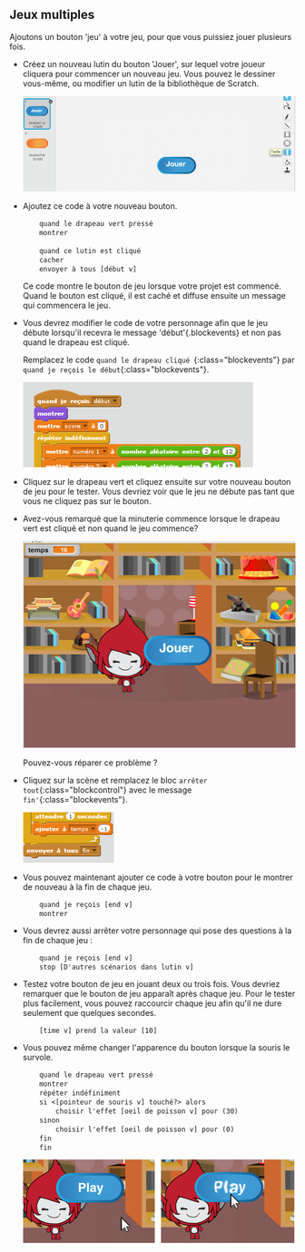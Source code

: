 ## Jeux multiples

Ajoutons un bouton 'jeu' à votre jeu, pour que vous puissiez jouer plusieurs fois.



+ Créez un nouveau lutin du bouton 'Jouer', sur lequel votre joueur cliquera pour commencer un nouveau jeu. Vous pouvez le dessiner vous-même, ou modifier un lutin de la bibliothèque de Scratch.

	![screenshot](images/brain-play.png)

+ Ajoutez ce code à votre nouveau bouton.

	```blocks
		quand le drapeau vert pressé
		montrer

		quand ce lutin est cliqué
		cacher
		envoyer à tous [début v]
	```

	Ce code montre le bouton de jeu lorsque votre projet est commencé. Quand le bouton est cliqué, il est caché et diffuse ensuite un message qui commencera le jeu.

+ Vous devrez modifier le code de votre personnage afin que le jeu débute lorsqu'il recevra le message 'début'{.blockevents} et non pas quand le drapeau est cliqué.

	Remplacez le code `quand le drapeau cliqué `{:class="blockevents"} par `quand je reçois le début`{:class="blockevents"}.

	![screenshot](images/brain-start.png)

+ Cliquez sur le drapeau vert et cliquez ensuite sur votre nouveau bouton de jeu pour le tester. Vous devriez voir que le jeu ne débute pas tant que vous ne cliquez pas sur le bouton.

+ Avez-vous remarqué que la minuterie commence lorsque le drapeau vert est cliqué et non quand le jeu commence?

	![screenshot](images/brain-timer-bug.png)

	Pouvez-vous réparer ce problème ?

+ Cliquez sur la scène et remplacez le bloc `arrêter tout`{:class="blockcontrol"} avec le message `fin'`{:class="blockevents"}.

	![screenshot](images/brain-end.png)

+ Vous pouvez maintenant ajouter ce code à votre bouton pour le montrer de nouveau à la fin de chaque jeu.

	```blocks
		quand je reçois [end v]
		montrer
	```

+ Vous devrez aussi arrêter votre personnage qui pose des questions à la fin de chaque jeu :

	```blocks
		quand je reçois [end v]
		stop [D'autres scénarios dans lutin v]
	```

+ Testez votre bouton de jeu en jouant deux ou trois fois. Vous devriez remarquer que le bouton de jeu apparaît après chaque jeu. Pour le tester plus facilement, vous pouvez raccourcir chaque jeu afin qu'il ne dure seulement que quelques secondes.

	```blocks
		[time v] prend la valeur [10]
	```

+ Vous pouvez même changer l'apparence du bouton lorsque la souris le survole.

	```blocks
		quand le drapeau vert pressé
		montrer
		répéter indéfiniment
   		si <[pointeur de souris v] touché?> alors
      		choisir l'effet [oeil de poisson v] pour (30)
   		sinon
      		choisir l'effet [oeil de poisson v] pour (0)
   		fin
		fin
	```

	![screenshot](images/brain-fisheye.png)




